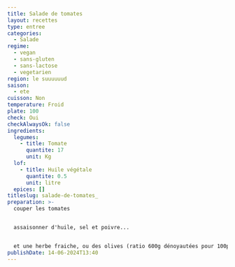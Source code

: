 ```yaml
---
title: Salade de tomates
layout: recettes
type: entree
categories:
  - Salade
regime:
  - vegan
  - sans-gluten
  - sans-lactose
  - vegetarien
region: le suuuuuud
saison:
  - ete
cuisson: Non
temperature: Froid
plate: 100
check: Oui
checkAlwaysOk: false
ingredients:
  legumes:
    - title: Tomate
      quantite: 17
      unit: Kg
  lof:
    - title: Huile végétale
      quantite: 0.5
      unit: litre
  epices: []
titleslug: salade-de-tomates_
preparation: >-
  couper les tomates 


  assaisonner d'huile, sel et poivre...


  et une herbe fraiche, ou des olives (ratio 600g dénoyautées pour 100p) si le coeur vous en dit...
publishDate: 14-06-2024T13:40
---
```

